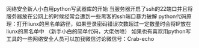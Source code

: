 网络安全新人小白用python写武器库的开始
当服务器开启了ssh的22端口并且将服务器放在公网上的时候经常会遭到一些黑客的ssh端口暴力破解
python代码原理：打开liunx的黑名单路径，如果登录密码错误次数超过一定数量时会将IP放在liunx的黑名单中
（新手小白的简单代码，大佬勿喷）
如果也有喜欢用python写工具的一些网络安全人员可以加我微信讨论微信号：Crab-echo
